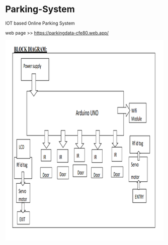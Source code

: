 # Parking-System
IOT based Online Parking System

web page >> https://parkingdata-cfe80.web.app/

<img src="https://github.com/rock12231/Online-Parking-System/blob/master/block.png" height="640">
